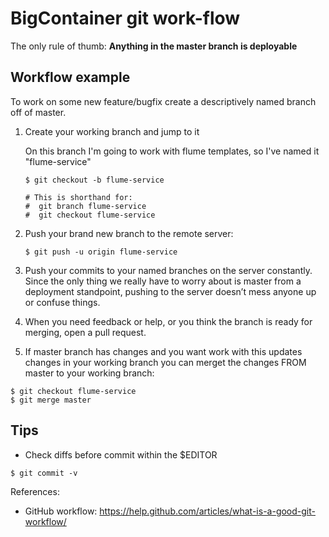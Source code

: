 # BigContainer git work-flow

The only rule of thumb: **Anything in the master branch is deployable**

## Workflow example

To work on some new feature/bugfix create a descriptively named branch off of master.

1. Create your working branch and jump to it

   On this branch I'm going to work with flume templates, so I've named it "flume-service"

   ```
   $ git checkout -b flume-service

   # This is shorthand for:
   #  git branch flume-service
   #  git checkout flume-service
   ```

2. Push your brand new branch to the remote server:

   ```
   $ git push -u origin flume-service
   ```

3. Push your commits to your named branches on the server constantly. Since the
  only thing we really have to worry about is master from a deployment
  standpoint, pushing to the server doesn’t mess anyone up or confuse things.

4. When you need feedback or help, or you think the branch is ready for merging,
  open a pull request.

5. If master branch has changes and you want work with this updates changes in
  your working branch you can merget the changes FROM master to your working branch:

```
$ git checkout flume-service
$ git merge master
```

## Tips

* Check diffs before commit within the $EDITOR
```
$ git commit -v
```

References:
* GitHub workflow: https://help.github.com/articles/what-is-a-good-git-workflow/

